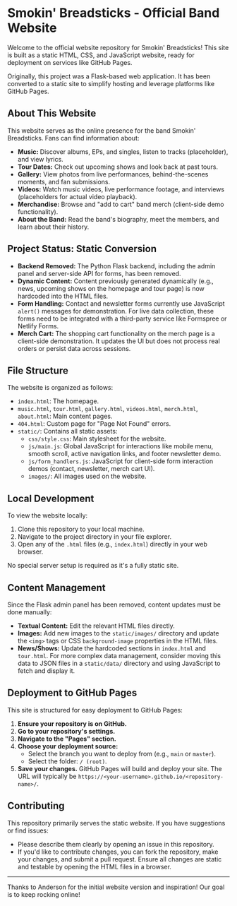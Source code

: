 # Smokin' Breadsticks - Official Band Website

Welcome to the official website repository for Smokin' Breadsticks! This site is built as a static HTML, CSS, and JavaScript website, ready for deployment on services like GitHub Pages.

Originally, this project was a Flask-based web application. It has been converted to a static site to simplify hosting and leverage platforms like GitHub Pages.

## About This Website

This website serves as the online presence for the band Smokin' Breadsticks. Fans can find information about:
* **Music:** Discover albums, EPs, and singles, listen to tracks (placeholder), and view lyrics.
* **Tour Dates:** Check out upcoming shows and look back at past tours.
* **Gallery:** View photos from live performances, behind-the-scenes moments, and fan submissions.
* **Videos:** Watch music videos, live performance footage, and interviews (placeholders for actual video playback).
* **Merchandise:** Browse and "add to cart" band merch (client-side demo functionality).
* **About the Band:** Read the band's biography, meet the members, and learn about their history.

## Project Status: Static Conversion

* **Backend Removed:** The Python Flask backend, including the admin panel and server-side API for forms, has been removed.
* **Dynamic Content:** Content previously generated dynamically (e.g., news, upcoming shows on the homepage and tour page) is now hardcoded into the HTML files.
* **Form Handling:** Contact and newsletter forms currently use JavaScript `alert()` messages for demonstration. For live data collection, these forms need to be integrated with a third-party service like Formspree or Netlify Forms.
* **Merch Cart:** The shopping cart functionality on the merch page is a client-side demonstration. It updates the UI but does not process real orders or persist data across sessions.

## File Structure

The website is organized as follows:

* `index.html`: The homepage.
* `music.html`, `tour.html`, `gallery.html`, `videos.html`, `merch.html`, `about.html`: Main content pages.
* `404.html`: Custom page for "Page Not Found" errors.
* `static/`: Contains all static assets:
    * `css/style.css`: Main stylesheet for the website.
    * `js/main.js`: Global JavaScript for interactions like mobile menu, smooth scroll, active navigation links, and footer newsletter demo.
    * `js/form_handlers.js`: JavaScript for client-side form interaction demos (contact, newsletter, merch cart UI).
    * `images/`: All images used on the website.

## Local Development

To view the website locally:
1.  Clone this repository to your local machine.
2.  Navigate to the project directory in your file explorer.
3.  Open any of the `.html` files (e.g., `index.html`) directly in your web browser.

No special server setup is required as it's a fully static site.

## Content Management

Since the Flask admin panel has been removed, content updates must be done manually:
* **Textual Content:** Edit the relevant HTML files directly.
* **Images:** Add new images to the `static/images/` directory and update the `<img>` tags or CSS `background-image` properties in the HTML files.
* **News/Shows:** Update the hardcoded sections in `index.html` and `tour.html`. For more complex data management, consider moving this data to JSON files in a `static/data/` directory and using JavaScript to fetch and display it.

## Deployment to GitHub Pages

This site is structured for easy deployment to GitHub Pages:

1.  **Ensure your repository is on GitHub.**
2.  **Go to your repository's settings.**
3.  **Navigate to the "Pages" section.**
4.  **Choose your deployment source:**
    * Select the branch you want to deploy from (e.g., `main` or `master`).
    * Select the folder: `/ (root)`.
5.  **Save your changes.** GitHub Pages will build and deploy your site. The URL will typically be `https://<your-username>.github.io/<repository-name>/`.

## Contributing

This repository primarily serves the static website. If you have suggestions or find issues:
* Please describe them clearly by opening an issue in this repository.
* If you'd like to contribute changes, you can fork the repository, make your changes, and submit a pull request. Ensure all changes are static and testable by opening the HTML files in a browser.

---

Thanks to Anderson for the initial website version and inspiration!
Our goal is to keep rocking online!
